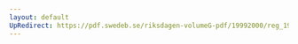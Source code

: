 ```yaml
---
layout: default
UpRedirect: https://pdf.swedeb.se/riksdagen-volumeG-pdf/19992000/reg_19992000/reg_19992000_0175.pdf
---
```

